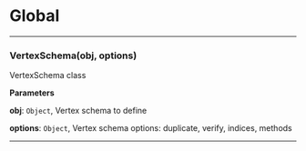 # Global





* * *

### VertexSchema(obj, options) 

VertexSchema class

**Parameters**

**obj**: `Object`, Vertex schema to define

**options**: `Object`, Vertex schema options: duplicate, verify, indices, methods




* * *










